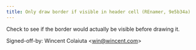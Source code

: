 ```yaml
---
title: Only draw border if visible in header cell (REnamer, 9e5b34a)
---
```


Check to see if the border would actually be visible before drawing it.

Signed-off-by: Wincent Colaiuta &lt;win@wincent.com&gt;
